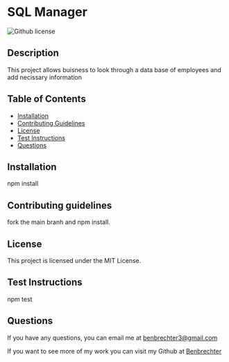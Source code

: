 # SQL Manager
   ![Github license](https://img.shields.io/badge/license-MIT%20License-blue.svg)

  ## Description
  This project allows buisness to look through a data base of employees and add necissary information

  ## Table of Contents
  - [Installation](#installation)
  - [Contributing Guidelines](#contributing-guidelines)
  - [License](#license)
  - [Test Instructions](#test-instructions)
  - [Questions](#questions)

  ## Installation
  npm install

  ## Contributing guidelines
  fork the main branh and npm install.

  ## License 
 This project is licensed under the MIT License.

  ## Test Instructions
  npm test

  ## Questions
  If you have any questions, you can email me at benbrechter3@gmail.com 

  If you want to see more of my work you can visit my Github at [Benbrechter](https://github.com/undefined)

